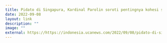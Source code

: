 ```yaml
---
title: Pidato di Singapura, Kardinal Parolin soroti pentingnya kohesi sosial
date: 2022-09-08
layout: link
description: ""
image: ""
external: https://https://indonesia.ucanews.com/2022/09/08/pidato-di-singapura-kardinal-parolin-soroti-pentingnya-kohesi-sosial/
---
```

